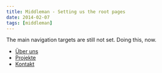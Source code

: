 ```yaml
---
title: Middleman - Setting us the root pages
date: 2014-02-07
tags: [middleman]
---
```


The main navigation targets are still not set. Doing this, now. 

- [Über uns](/about.html)
- [Projekte](/projects/)
- [Kontakt](/contact/)


